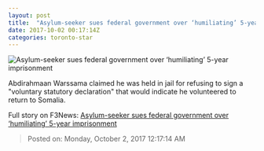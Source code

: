 ```yaml
---
layout: post
title:  "Asylum-seeker sues federal government over ‘humiliating’ 5-year imprisonment"
date: 2017-10-02 00:17:14Z
categories: toronto-star
---
```


![Asylum-seeker sues federal government over ‘humiliating’ 5-year imprisonment](https://www.thestar.com/content/dam/thestar/news/immigration/2017/09/28/asylum-seeker-sues-federal-government-over-humiliating-5-year-imprisonment/abdirahmaan_warssama.jpg)

Abdirahmaan Warssama claimed he was held in jail for refusing to sign a "voluntary statutory declaration" that would indicate he volunteered to return to Somalia.


Full story on F3News: [Asylum-seeker sues federal government over ‘humiliating’ 5-year imprisonment](http://www.f3nws.com/n/KxfhWJ)

> Posted on: Monday, October 2, 2017 12:17:14 AM
